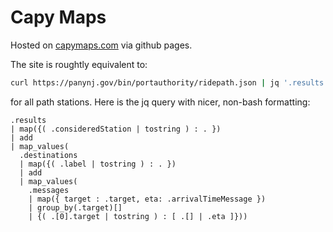 # Capy Maps

Hosted on [capymaps.com](https://capymaps.com) via github pages.

The site is roughtly equivalent to:

```sh
curl https://panynj.gov/bin/portauthority/ridepath.json | jq '.results | map({(.consideredStation|tostring) : .})|add|map_values(.destinations | map({(.label|tostring) : .}) | add | map_values(.messages | map({target : .target, eta: .arrivalTimeMessage}) | group_by(.target)[] | {(.[0].target|tostring) : [.[] | .eta]}))'```
```

for all path stations. Here is the jq query with nicer, non-bash formatting:

```jq
.results
| map({( .consideredStation | tostring ) : . })
| add
| map_values(
  .destinations
  | map({( .label | tostring ) : . })
  | add
  | map_values(
    .messages
    | map({ target : .target, eta: .arrivalTimeMessage })
    | group_by(.target)[]
    | {( .[0].target | tostring ) : [ .[] | .eta ]}))
```
